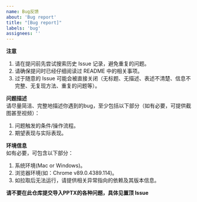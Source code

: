 ```yaml
---
name: Bug反馈
about: 'Bug report'
title: "[Bug report]"
labels: 'bug'
assignees: ''
---
```


**注意**
1. 请在提问前先尝试搜索历史 Issue 记录，避免重复的问题。
2. 请确保提问时已经仔细阅读过 README 中的相关事项。
3. 过于随意的 Issue 可能会被直接关闭（无标题、无描述、表述不清楚、信息不完整、无复现方法、重复的问题等）。

**问题描述**  
请尽量简洁、完整地描述你遇到的bug，至少包括以下部分（如有必要，可提供截图甚至视频）：
1. 问题触发的条件/操作流程。
2. 期望表现与实际表现。

**环境信息**  
如有必要，可包含以下部分：
1. 系统环境(Mac or Windows)。
2. 浏览器环境(如：Chrome v89.0.4389.114)。
3. 如拉取后无法运行，请提供相关异常指向的依赖及其版本信息。

**请不要在此仓库提交导入PPTX的各种问题，具体见置顶 Issue**